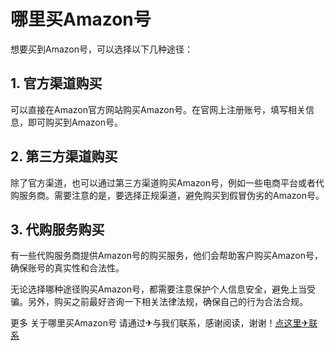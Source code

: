 # 哪里买Amazon号

想要买到Amazon号，可以选择以下几种途径：

## 1. 官方渠道购买
可以直接在Amazon官方网站购买Amazon号。在官网上注册账号，填写相关信息，即可购买到Amazon号。

## 2. 第三方渠道购买
除了官方渠道，也可以通过第三方渠道购买Amazon号，例如一些电商平台或者代购服务商。需要注意的是，要选择正规渠道，避免购买到假冒伪劣的Amazon号。

## 3. 代购服务购买
有一些代购服务商提供Amazon号的购买服务，他们会帮助客户购买Amazon号，确保账号的真实性和合法性。

无论选择哪种途径购买Amazon号，都需要注意保护个人信息安全，避免上当受骗。另外，购买之前最好咨询一下相关法律法规，确保自己的行为合法合规。

更多 关于哪里买Amazon号 请通过✈与我们联系，感谢阅读，谢谢！[点这里✈联系](https://ads.k02.cc)